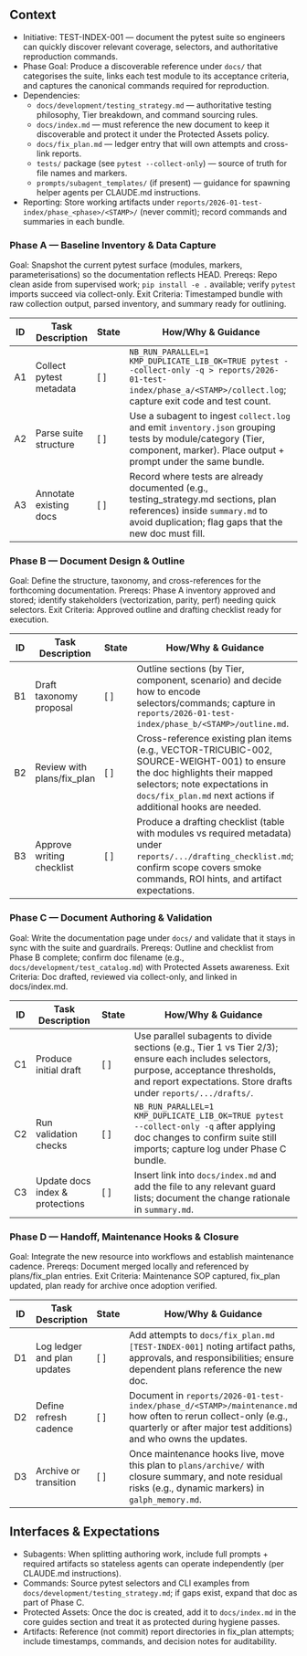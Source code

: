 ## Context
- Initiative: TEST-INDEX-001 — document the pytest suite so engineers can quickly discover relevant coverage, selectors, and authoritative reproduction commands.
- Phase Goal: Produce a discoverable reference under `docs/` that categorises the suite, links each test module to its acceptance criteria, and captures the canonical commands required for reproduction.
- Dependencies:
  - `docs/development/testing_strategy.md` — authoritative testing philosophy, Tier breakdown, and command sourcing rules.
  - `docs/index.md` — must reference the new document to keep it discoverable and protect it under the Protected Assets policy.
  - `docs/fix_plan.md` — ledger entry that will own attempts and cross-link reports.
  - `tests/` package (see `pytest --collect-only`) — source of truth for file names and markers.
  - `prompts/subagent_templates/` (if present) — guidance for spawning helper agents per CLAUDE.md instructions.
- Reporting: Store working artifacts under `reports/2026-01-test-index/phase_<phase>/<STAMP>/` (never commit); record commands and summaries in each bundle.

### Phase A — Baseline Inventory & Data Capture
Goal: Snapshot the current pytest surface (modules, markers, parameterisations) so the documentation reflects HEAD.
Prereqs: Repo clean aside from supervised work; `pip install -e .` available; verify `pytest` imports succeed via collect-only.
Exit Criteria: Timestamped bundle with raw collection output, parsed inventory, and summary ready for outlining.

| ID | Task Description | State | How/Why & Guidance |
| --- | --- | --- | --- |
| A1 | Collect pytest metadata | [ ] | `NB_RUN_PARALLEL=1 KMP_DUPLICATE_LIB_OK=TRUE pytest --collect-only -q > reports/2026-01-test-index/phase_a/<STAMP>/collect.log`; capture exit code and test count. |
| A2 | Parse suite structure | [ ] | Use a subagent to ingest `collect.log` and emit `inventory.json` grouping tests by module/category (Tier, component, marker). Place output + prompt under the same bundle. |
| A3 | Annotate existing docs | [ ] | Record where tests are already documented (e.g., testing_strategy.md sections, plan references) inside `summary.md` to avoid duplication; flag gaps that the new doc must fill. |

### Phase B — Document Design & Outline
Goal: Define the structure, taxonomy, and cross-references for the forthcoming documentation.
Prereqs: Phase A inventory approved and stored; identify stakeholders (vectorization, parity, perf) needing quick selectors.
Exit Criteria: Approved outline and drafting checklist ready for execution.

| ID | Task Description | State | How/Why & Guidance |
| --- | --- | --- | --- |
| B1 | Draft taxonomy proposal | [ ] | Outline sections (by Tier, component, scenario) and decide how to encode selectors/commands; capture in `reports/2026-01-test-index/phase_b/<STAMP>/outline.md`. |
| B2 | Review with plans/fix_plan | [ ] | Cross-reference existing plan items (e.g., VECTOR-TRICUBIC-002, SOURCE-WEIGHT-001) to ensure the doc highlights their mapped selectors; note expectations in `docs/fix_plan.md` next actions if additional hooks are needed. |
| B3 | Approve writing checklist | [ ] | Produce a drafting checklist (table with modules vs required metadata) under `reports/.../drafting_checklist.md`; confirm scope covers smoke commands, ROI hints, and artifact expectations. |

### Phase C — Document Authoring & Validation
Goal: Write the documentation page under `docs/` and validate that it stays in sync with the suite and guardrails.
Prereqs: Outline and checklist from Phase B complete; confirm doc filename (e.g., `docs/development/test_catalog.md`) with Protected Assets awareness.
Exit Criteria: Doc drafted, reviewed via collect-only, and linked in docs/index.md.

| ID | Task Description | State | How/Why & Guidance |
| --- | --- | --- | --- |
| C1 | Produce initial draft | [ ] | Use parallel subagents to divide sections (e.g., Tier 1 vs Tier 2/3); ensure each includes selectors, purpose, acceptance thresholds, and report expectations. Store drafts under `reports/.../drafts/`. |
| C2 | Run validation checks | [ ] | `NB_RUN_PARALLEL=1 KMP_DUPLICATE_LIB_OK=TRUE pytest --collect-only -q` after applying doc changes to confirm suite still imports; capture log under Phase C bundle. |
| C3 | Update docs index & protections | [ ] | Insert link into `docs/index.md` and add the file to any relevant guard lists; document the change rationale in `summary.md`. |

### Phase D — Handoff, Maintenance Hooks & Closure
Goal: Integrate the new resource into workflows and establish maintenance cadence.
Prereqs: Document merged locally and referenced by plans/fix_plan entries.
Exit Criteria: Maintenance SOP captured, fix_plan updated, plan ready for archive once adoption verified.

| ID | Task Description | State | How/Why & Guidance |
| --- | --- | --- | --- |
| D1 | Log ledger and plan updates | [ ] | Add attempts to `docs/fix_plan.md` `[TEST-INDEX-001]` noting artifact paths, approvals, and responsibilities; ensure dependent plans reference the new doc. |
| D2 | Define refresh cadence | [ ] | Document in `reports/2026-01-test-index/phase_d/<STAMP>/maintenance.md` how often to rerun collect-only (e.g., quarterly or after major test additions) and who owns the updates. |
| D3 | Archive or transition | [ ] | Once maintenance hooks live, move this plan to `plans/archive/` with closure summary, and note residual risks (e.g., dynamic markers) in `galph_memory.md`. |

## Interfaces & Expectations
- Subagents: When splitting authoring work, include full prompts + required artifacts so stateless agents can operate independently (per CLAUDE.md instructions).
- Commands: Source pytest selectors and CLI examples from `docs/development/testing_strategy.md`; if gaps exist, expand that doc as part of Phase C.
- Protected Assets: Once the doc is created, add it to `docs/index.md` in the core guides section and treat it as protected during hygiene passes.
- Artifacts: Reference (not commit) report directories in fix_plan attempts; include timestamps, commands, and decision notes for auditability.
